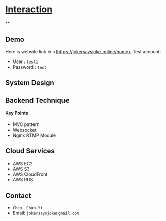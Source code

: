 # [Interaction](https://jokersaysjoke.online/home)
**
## Demo
Here is website link => <(https://jokersaysjoke.online/home>
Test account:
- User : `test1`
- Password : `test`

## System Design

## Backend Technique
#### Key Points
- MVC pattern
- Websocket
- Nginx RTMP Module


## Cloud Services
- AWS EC2
- AWS S3
- AWS CloudFront
- AWS RDS

## Contact
- `Chen, Chun-Yi`
- Email: `jokersaysjoke@gmail.com`
